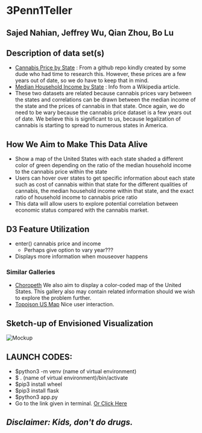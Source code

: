 # 3Penn1Teller
## Sajed Nahian, Jeffrey Wu, Qian Zhou, Bo Lu

## Description of data set(s)
* [Cannabis Price by State](https://github.com/frankbi/price-of-weed/tree/master/data) :
From a github repo kindly created by some dude who had time to research this. However, these prices are a few years out of date, so we do have to keep that in mind.
* [Median Household Income by State](https://en.wikipedia.org/wiki/List_of_U.S._states_and_territories_by_income) :
Info from a Wikipedia article.
* These two datasets are related because cannabis prices vary between the states and correlations can be drawn between the median income of the state and the prices of cannabis in that state. Once again, we do need to be wary because the cannabis price dataset is a few years out of date. We believe this is significant to us, because legalization of cannabis is starting to spread to numerous states in America.

## How We Aim to Make This Data Alive
* Show a map of the United States with each state shaded a different color of green depending on the ratio of the median household income to the cannabis price within the state
* Users can hover over states to get specific information about each state such as cost of cannabis within that state for the different qualities of cannabis, the median household income within that state, and the exact ratio of household income to cannabis price ratio
* This data will allow users to explore potential correlation between economic status compared with the cannabis market.
## D3 Feature Utilization
* enter() cannabis price and income
    * Perhaps give option to vary year???
* Displays more information when mouseover happens
### Similar Galleries
* [Choropeth](https://observablehq.com/@d3/choropleth) We also aim to display a color-coded map of the United States. This gallery also may contain related information should we wish to explore the problem further.
* [Topojson US Map](http://bl.ocks.org/mapsam/6083585) Nice user interaction.
## Sketch-up of Envisioned Visualization
![Mockup](https://i.imgur.com/SQcenBK.png)

## LAUNCH CODES:
* $python3 -m venv (name of virtual environment)
* $ . (name of virtual environment)/bin/activate
* $pip3 install wheel
* $pip3 install flask
* $python3 app.py
* Go to the link given in terminal. [Or Click Here](http://127.0.0.1:5000/)

## *Disclaimer: Kids, don't do drugs.*
